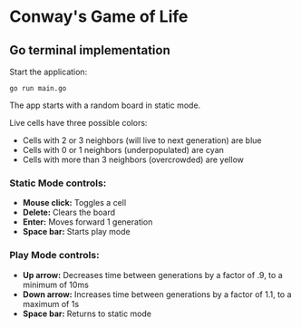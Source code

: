 # Conway's Game of Life

## Go terminal implementation

Start the application:

```
go run main.go
```

The app starts with a random board in static mode.

Live cells have three possible colors:
- Cells with 2 or 3 neighbors (will live to next generation) are blue
- Cells with 0 or 1 neighbors (underpopulated) are cyan
- Cells with more than 3 neighbors (overcrowded) are yellow

### Static Mode controls:

- __Mouse click:__ Toggles a cell
- __Delete:__ Clears the board
- __Enter:__ Moves forward 1 generation
- __Space bar:__ Starts play mode

### Play Mode controls:

- __Up arrow:__ Decreases time between generations by a factor of .9, to a minimum of 10ms
- __Down arrow:__ Increases time between generations by a factor of 1.1, to a maximum of 1s
- __Space bar:__ Returns to static mode
